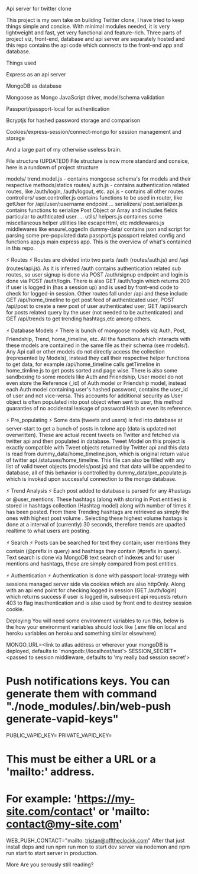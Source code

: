 Api server for twitter clone

This project is my own take on building Twitter clone, I have tried to keep things simple and concise. With minimal modules needed, it is very lightweight and fast, yet very functional and feature-rich. Three parts of project viz, front-end, database and api server are separately hosted and this repo contains the api code which connects to the front-end app and database.

Things used

Express as an api server

MongoDB as database

Mongoose as Mongo JavaScript driver, model/schema validation

Passport/passport-local for authentication

Bcryptjs for hashed password storage and comparison

Cookies/express-session/connect-mongo for session management and storage

And a large part of my otherwise useless brain.

File structure (UPDATED!)
File structure is now more standard and consice, here is a rundown of project structure

models/
trend.model.js - contains mongoose schema's for models and their respective methods/statics
routes/
auth.js - contains authentication related routes, like /auth/login, /auth/logout, etc.
api.js - contains all other routes
controllers/
user.controller.js contains functions to be used in router, like getUser for /api/user/:username endpoint
...
serializers/
post.serializer.js contains functions to serialize Post Object or Array and includes fields particular to authticated user.
...
utils/
helpers.js containes some miscellaneous helper utilities like escapeHtml, etc
mddlewares.js middlewares like ensureLoggedIn
dummy-data/ contains json and script for parsing some pre-populated data
passport.js passport related config and functions
app.js main express app.
This is the overview of what's contained in this repo.

⚡ Routes ⚡
Routes are divided into two parts /auth (routes/auth.js) and /api (routes/api.js). As it is inferred /auth contains authentication related sub routes, so user signup is done via POST /auth/signup endpoint and login is done via POST /auth/login. There is also GET /auth/login which returns 200 if user is logged in (has a session up) and is used by front-end code to check for logged-in session. Other routes fall under /api and these include GET /api/home_timeline to get post feed of authenticated user, POST /api/post to create a new post of user authenticated user, GET /api/search for posts related query by the user (not needed to be authenticated) and GET /api/trends to get trending hashtags,etc among others.

⚡ Database Models ⚡
There is bunch of mongoose models viz Auth, Post, Friendship, Trend, home_timeline, etc. All the functions which interacts with these models are contained in the same file as their schema (see models/). Any Api call or other models do not directly access the collection (represented by Models), instead they call their respective helper functions to get data, for example /api/home_timeline calls getTimeline in home_timline.js to get posts sorted and page wise. There is also some sandboxing to some models like Auth and Friendship, User model do not even store the Reference (_id) of Auth model or Friendship model, instead each Auth model containing user's hashed password, contains the user_id of user and not vice-versa. This accounts for additional security as User object is often populated into post object when sent to user, this method guaranties of no accidental leakage of password Hash or even its reference.

⚡ Pre_populating ⚡
Some data (tweets and users) is fed into database at server-start to get a bunch of posts in tclone app (data is updated not overwritten). These are actual recent tweets on Twitter and fetched via twitter api and then populated in database. Tweet Model on this project is exactly compatible with Tweet objects returned by Twitter api and this data is read from dummy_data/home_timeline.json, which is original return value of twitter api /statuses/home_timeline. This file can also be filled with any list of valid tweet objects (models/post.js) and that data will be appended to database, all of this behavior is controlled by dummy_data/pre_populate.js which is invoked upon successful connection to the mongo database.

⚡ Trend Analysis ⚡
Each post added to database is parsed for any #hastags or @user_mentions. These hashtags (along with storing in Post.entities) is stored in hashtags collection (Hashtag model) along with number of times it has been posted. From there Trending hashtags are retrieved as simply the ones with highest post volume . Selecting these highest volume hastags is done at a interval of (currently) 30 seconds, therefore trends are upadted realtime to what users are posting.

⚡ Search ⚡
Posts can be searched for text they contain; user mentions they contain (@prefix in query) and hashtags they contain (#prefix in query). Text search is done via MongoDB text search of indexes and for user mentions and hashtags, these are simply compared from post.entities.

⚡ Authentication ⚡
Authentication is done with passport local-strategy with sessions managed server side via cookies which are also httpOnly. Along with an api end point for checking logged in session (GET /auth/login) which returns success if user is logged in, subsequent api requests return 403 to flag inauthentication and is also used by front end to destroy session cookie.

Deploying
You will need some environment variables to run this, below is the how your environment variables should look like (.env file on local and heroku variables on heroku and something similar elsewhere)

MONGO_URL=<link to atlas address or wherever your mongoDB is deployed, defaults to 'mongodb://localhost/test'>
SESSION_SECRET=<passed to session middleware, defaults to 'my really bad session secret'>

# Push notifications keys. You can generate them with command "./node_modules/.bin/web-push generate-vapid-keys"
PUBLIC_VAPID_KEY=<public vapid key which also goes into React front-end>
PRIVATE_VAPID_KEY=<corresponding private key>
# This must be either a URL or a 'mailto:' address.
# For example: 'https://my-site.com/contact' or 'mailto: contact@my-site.com'
WEB_PUSH_CONTACT="mailto: tristan@offtheclockk.com"
After that just install deps and run npm run mon to start dev server via nodemon and npm run start to start server in production.

More
Are you serously still reading?